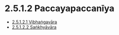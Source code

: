 # 2.5.1.2 Paccayapaccanīya

* [2.5.1.2.1 Vibhaṅgavāra](2.5.1.2/2.5.1.2.1.md)
* [2.5.1.2.2 Saṅkhyāvāra](2.5.1.2/2.5.1.2.2.md)
